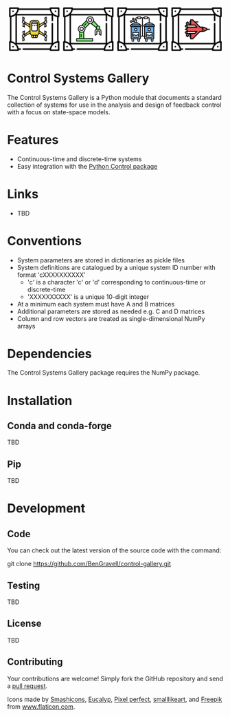 ![Control gallery](control-gallery.png)

# Control Systems Gallery

The Control Systems Gallery is a Python module that documents a standard collection of systems for use in
the analysis and design of feedback control with a focus on state-space models.


# Features

- Continuous-time and discrete-time systems
- Easy integration with the [Python Control package](https://github.com/python-control/python-control)


# Links

- TBD


# Conventions

- System parameters are stored in dictionaries as pickle files
- System definitions are catalogued by a unique system ID number with format 'cXXXXXXXXXX'
  - 'c' is a character 'c' or 'd' corresponding to continuous-time or discrete-time
  - 'XXXXXXXXXX' is a unique 10-digit integer
- At a minimum each system must have A and B matrices
- Additional parameters are stored as needed e.g. C and D matrices
- Column and row vectors are treated as single-dimensional NumPy arrays

# Dependencies

The Control Systems Gallery package requires the NumPy package. 


# Installation

## Conda and conda-forge

TBD

## Pip

TBD


# Development

## Code

You can check out the latest version of the source code with the command:

  git clone https://github.com/BenGravell/control-gallery.git

## Testing

TBD

## License

TBD

## Contributing

Your contributions are welcome!  Simply fork the GitHub repository and send a
[pull request](https://github.com/BenGravell/control-gallery/pulls).


Icons made by
<a href="https://www.flaticon.com/authors/smashicons" title="Smashicons">Smashicons</a>, 
<a href="https://www.flaticon.com/authors/eucalyp" title="Eucalyp">Eucalyp</a>,
<a href="https://www.flaticon.com/authors/pixel-perfect" title="Pixel perfect">Pixel perfect</a>, 
<a href="https://www.flaticon.com/authors/smalllikeart" title="smalllikeart">smalllikeart</a>, and
<a href="https://www.flaticon.com/authors/freepik" title="Freepik">Freepik</a>
from <a href="https://www.flaticon.com/" title="Flaticon"> www.flaticon.com</a>.
